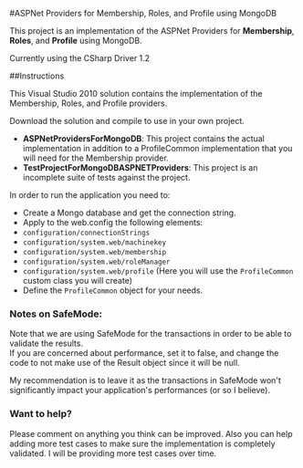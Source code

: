 #ASPNet Providers for Membership, Roles, and Profile using MongoDB

This project is an implementation of the ASPNet Providers for __Membership__, __Roles__, and __Profile__ using MongoDB.  

Currently using the CSharp Driver 1.2 

##Instructions

This Visual Studio 2010 solution contains the implementation of the Membership, Roles, and Profile providers.

Download the solution and compile to use in your own project.

- __ASPNetProvidersForMongoDB__: This project contains the actual implementation in addition to a ProfileCommon implementation that you will need for the Membership provider.
- __TestProjectForMongoDBASPNETProviders__: This project is an incomplete suite of tests against the project. 


In order to run the application you need to:

- Create a Mongo database and get the connection string.
- Apply to the web.config the following elements:
 - `configuration/connectionStrings`
 - `configuration/system.web/machinekey`
 - `configuration/system.web/membership`
 - `configuration/system.web/roleManager`
 - `configuration/system.web/profile`  (Here you will use the `ProfileCommon` custom class you will create)
- Define the `ProfileCommon` object for your needs.


### Notes on SafeMode:

Note that we are using SafeMode for the transactions in order to be able to validate the results.  
If you are concerned about performance, set it to false, and change the code to not make use of the Result object since it will be null.

My recommendation is to leave it as the transactions in SafeMode won't significantly impact your application's performances (or so I believe).

### Want to help?
Please comment on anything you think can be improved.
Also you can help adding more test cases to make sure the implementation is completely validated.  I will be providing more test cases over time.
